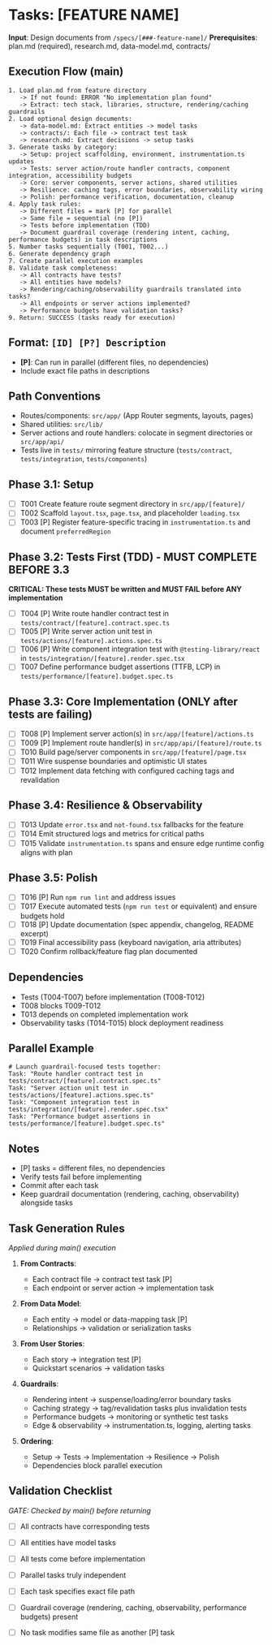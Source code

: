 # Tasks: [FEATURE NAME]

**Input**: Design documents from `/specs/[###-feature-name]/`
**Prerequisites**: plan.md (required), research.md, data-model.md, contracts/

## Execution Flow (main)
```
1. Load plan.md from feature directory
   -> If not found: ERROR "No implementation plan found"
   -> Extract: tech stack, libraries, structure, rendering/caching guardrails
2. Load optional design documents:
   -> data-model.md: Extract entities -> model tasks
   -> contracts/: Each file -> contract test task
   -> research.md: Extract decisions -> setup tasks
3. Generate tasks by category:
   -> Setup: project scaffolding, environment, instrumentation.ts updates
   -> Tests: server action/route handler contracts, component integration, accessibility budgets
   -> Core: server components, server actions, shared utilities
   -> Resilience: caching tags, error boundaries, observability wiring
   -> Polish: performance verification, documentation, cleanup
4. Apply task rules:
   -> Different files = mark [P] for parallel
   -> Same file = sequential (no [P])
   -> Tests before implementation (TDD)
   -> Document guardrail coverage (rendering intent, caching, performance budgets) in task descriptions
5. Number tasks sequentially (T001, T002...)
6. Generate dependency graph
7. Create parallel execution examples
8. Validate task completeness:
   -> All contracts have tests?
   -> All entities have models?
   -> Rendering/caching/observability guardrails translated into tasks?
   -> All endpoints or server actions implemented?
   -> Performance budgets have validation tasks?
9. Return: SUCCESS (tasks ready for execution)
```

## Format: `[ID] [P?] Description`
- **[P]**: Can run in parallel (different files, no dependencies)
- Include exact file paths in descriptions

## Path Conventions
- Routes/components: `src/app/` (App Router segments, layouts, pages)
- Shared utilities: `src/lib/`
- Server actions and route handlers: colocate in segment directories or `src/app/api/`
- Tests live in `tests/` mirroring feature structure (`tests/contract`, `tests/integration`, `tests/components`)

## Phase 3.1: Setup
- [ ] T001 Create feature route segment directory in `src/app/[feature]/`
- [ ] T002 Scaffold `layout.tsx`, `page.tsx`, and placeholder `loading.tsx`
- [ ] T003 [P] Register feature-specific tracing in `instrumentation.ts` and document `preferredRegion`

## Phase 3.2: Tests First (TDD) - MUST COMPLETE BEFORE 3.3
**CRITICAL: These tests MUST be written and MUST FAIL before ANY implementation**
- [ ] T004 [P] Write route handler contract test in `tests/contract/[feature].contract.spec.ts`
- [ ] T005 [P] Write server action unit test in `tests/actions/[feature].actions.spec.ts`
- [ ] T006 [P] Write component integration test with `@testing-library/react` in `tests/integration/[feature].render.spec.tsx`
- [ ] T007 Define performance budget assertions (TTFB, LCP) in `tests/performance/[feature].budget.spec.ts`

## Phase 3.3: Core Implementation (ONLY after tests are failing)
- [ ] T008 [P] Implement server action(s) in `src/app/[feature]/actions.ts`
- [ ] T009 [P] Implement route handler(s) in `src/app/api/[feature]/route.ts`
- [ ] T010 Build page/server components in `src/app/[feature]/page.tsx`
- [ ] T011 Wire suspense boundaries and optimistic UI states
- [ ] T012 Implement data fetching with configured caching tags and revalidation

## Phase 3.4: Resilience & Observability
- [ ] T013 Update `error.tsx` and `not-found.tsx` fallbacks for the feature
- [ ] T014 Emit structured logs and metrics for critical paths
- [ ] T015 Validate `instrumentation.ts` spans and ensure edge runtime config aligns with plan

## Phase 3.5: Polish
- [ ] T016 [P] Run `npm run lint` and address issues
- [ ] T017 Execute automated tests (`npm run test` or equivalent) and ensure budgets hold
- [ ] T018 [P] Update documentation (spec appendix, changelog, README excerpt)
- [ ] T019 Final accessibility pass (keyboard navigation, aria attributes)
- [ ] T020 Confirm rollback/feature flag plan documented

## Dependencies
- Tests (T004-T007) before implementation (T008-T012)
- T008 blocks T009-T012
- T013 depends on completed implementation work
- Observability tasks (T014-T015) block deployment readiness

## Parallel Example
```
# Launch guardrail-focused tests together:
Task: "Route handler contract test in tests/contract/[feature].contract.spec.ts"
Task: "Server action unit test in tests/actions/[feature].actions.spec.ts"
Task: "Component integration test in tests/integration/[feature].render.spec.tsx"
Task: "Performance budget assertions in tests/performance/[feature].budget.spec.ts"
```

## Notes
- [P] tasks = different files, no dependencies
- Verify tests fail before implementing
- Commit after each task
- Keep guardrail documentation (rendering, caching, observability) alongside tasks

## Task Generation Rules
*Applied during main() execution*

1. **From Contracts**:
   - Each contract file -> contract test task [P]
   - Each endpoint or server action -> implementation task
  
2. **From Data Model**:
   - Each entity -> model or data-mapping task [P]
   - Relationships -> validation or serialization tasks
  
3. **From User Stories**:
   - Each story -> integration test [P]
   - Quickstart scenarios -> validation tasks

4. **Guardrails**:
   - Rendering intent -> suspense/loading/error boundary tasks
   - Caching strategy -> tag/revalidation tasks plus invalidation tests
   - Performance budgets -> monitoring or synthetic test tasks
   - Edge & observability -> instrumentation.ts, logging, alerting tasks

5. **Ordering**:
   - Setup -> Tests -> Implementation -> Resilience -> Polish
   - Dependencies block parallel execution

## Validation Checklist
*GATE: Checked by main() before returning*

- [ ] All contracts have corresponding tests
- [ ] All entities have model tasks
- [ ] All tests come before implementation
- [ ] Parallel tasks truly independent
- [ ] Each task specifies exact file path
- [ ] Guardrail coverage (rendering, caching, observability, performance budgets) present
- [ ] No task modifies same file as another [P] task


